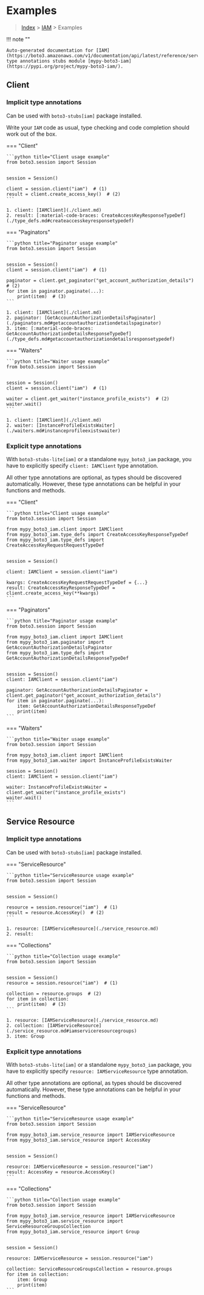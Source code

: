 # Examples

> [Index](../README.md) > [IAM](./README.md) > Examples

!!! note ""

    Auto-generated documentation for [IAM](https://boto3.amazonaws.com/v1/documentation/api/latest/reference/services/iam.html#IAM)
    type annotations stubs module [mypy-boto3-iam](https://pypi.org/project/mypy-boto3-iam/).

## Client

### Implicit type annotations

Can be used with `boto3-stubs[iam]` package installed.

Write your `IAM` code as usual,
type checking and code completion should work out of the box.


=== "Client"

    ```python title="Client usage example"
    from boto3.session import Session


    session = Session()

    client = session.client("iam")  # (1)
    result = client.create_access_key()  # (2)
    ```

    1. client: [IAMClient](./client.md)
    2. result: [:material-code-braces: CreateAccessKeyResponseTypeDef](./type_defs.md#createaccesskeyresponsetypedef) 



=== "Paginators"

    ```python title="Paginator usage example"
    from boto3.session import Session


    session = Session()
    client = session.client("iam")  # (1)

    paginator = client.get_paginator("get_account_authorization_details")  # (2)
    for item in paginator.paginate(...):
        print(item)  # (3)
    ```

    1. client: [IAMClient](./client.md)
    2. paginator: [GetAccountAuthorizationDetailsPaginator](./paginators.md#getaccountauthorizationdetailspaginator)
    3. item: [:material-code-braces: GetAccountAuthorizationDetailsResponseTypeDef](./type_defs.md#getaccountauthorizationdetailsresponsetypedef) 



=== "Waiters"

    ```python title="Waiter usage example"
    from boto3.session import Session


    session = Session()
    client = session.client("iam")  # (1)

    waiter = client.get_waiter("instance_profile_exists")  # (2)
    waiter.wait()
    ```

    1. client: [IAMClient](./client.md)
    2. waiter: [InstanceProfileExistsWaiter](./waiters.md#instanceprofileexistswaiter)


### Explicit type annotations

With `boto3-stubs-lite[iam]`
or a standalone `mypy_boto3_iam` package, you have to explicitly specify `client: IAMClient` type annotation.

All other type annotations are optional, as types should be discovered automatically.
However, these type annotations can be helpful in your functions and methods.


=== "Client"

    ```python title="Client usage example"
    from boto3.session import Session

    from mypy_boto3_iam.client import IAMClient
    from mypy_boto3_iam.type_defs import CreateAccessKeyResponseTypeDef
    from mypy_boto3_iam.type_defs import CreateAccessKeyRequestRequestTypeDef


    session = Session()

    client: IAMClient = session.client("iam")

    kwargs: CreateAccessKeyRequestRequestTypeDef = {...}
    result: CreateAccessKeyResponseTypeDef = client.create_access_key(**kwargs)
    ```



=== "Paginators"

    ```python title="Paginator usage example"
    from boto3.session import Session

    from mypy_boto3_iam.client import IAMClient
    from mypy_boto3_iam.paginator import GetAccountAuthorizationDetailsPaginator
    from mypy_boto3_iam.type_defs import GetAccountAuthorizationDetailsResponseTypeDef


    session = Session()
    client: IAMClient = session.client("iam")

    paginator: GetAccountAuthorizationDetailsPaginator = client.get_paginator("get_account_authorization_details")
    for item in paginator.paginate(...):
        item: GetAccountAuthorizationDetailsResponseTypeDef
        print(item)
    ```



=== "Waiters"

    ```python title="Waiter usage example"
    from boto3.session import Session

    from mypy_boto3_iam.client import IAMClient
    from mypy_boto3_iam.waiter import InstanceProfileExistsWaiter

    session = Session()
    client: IAMClient = session.client("iam")

    waiter: InstanceProfileExistsWaiter = client.get_waiter("instance_profile_exists")
    waiter.wait()
    ```



## Service Resource

### Implicit type annotations

Can be used with `boto3-stubs[iam]` package installed.


=== "ServiceResource"

    ```python title="ServiceResource usage example"
    from boto3.session import Session


    session = Session()

    resource = session.resource("iam")  # (1)
    result = resource.AccessKey()  # (2)
    ```

    1. resource: [IAMServiceResource](./service_resource.md)
    2. result: 



=== "Collections"

    ```python title="Collection usage example"
    from boto3.session import Session


    session = Session()
    resource = session.resource("iam")  # (1)

    collection = resource.groups  # (2)
    for item in collection:
        print(item)  # (3)
    ```

    1. resource: [IAMServiceResource](./service_resource.md)
    2. collection: [IAMServiceResource](./service_resource.md#iamserviceresourcegroups)
    3. item: Group


### Explicit type annotations

With `boto3-stubs-lite[iam]`
or a standalone `mypy_boto3_iam` package, you have to explicitly specify
`resource: IAMServiceResource` type annotation.

All other type annotations are optional, as types should be discovered automatically.
However, these type annotations can be helpful in your functions and methods.



=== "ServiceResource"

    ```python title="ServiceResource usage example"
    from boto3.session import Session

    from mypy_boto3_iam.service_resource import IAMServiceResource
    from mypy_boto3_iam.service_resource import AccessKey


    session = Session()

    resource: IAMServiceResource = session.resource("iam")
    result: AccessKey = resource.AccessKey()
    ```



=== "Collections"

    ```python title="Collection usage example"
    from boto3.session import Session

    from mypy_boto3_iam.service_resource import IAMServiceResource
    from mypy_boto3_iam.service_resource import ServiceResourceGroupsCollection
    from mypy_boto3_iam.service_resource import Group


    session = Session()

    resource: IAMServiceResource = session.resource("iam")
    
    collection: ServiceResourceGroupsCollection = resource.groups
    for item in collection:
        item: Group
        print(item)
    ```

